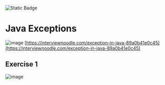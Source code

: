 ![Static Badge](https://img.shields.io/badge/Java-17-orange)
# Java Exceptions

![image](https://github.com/m-mourouh/java-exceptions/assets/60442896/cd0216b5-60b7-4536-add4-9238db44af3a)
[https://interviewnoodle.com/exception-in-java-89a0b41e0c45](https://interviewnoodle.com/exception-in-java-89a0b41e0c45)

## Exercise 1
![image](https://github.com/m-mourouh/java-exceptions/assets/60442896/ea8f0bf4-4724-4b27-a2a8-c66aa6920a62)


